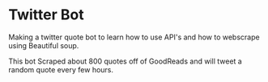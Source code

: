 # Twitter Bot
Making a twitter quote bot to learn how to use API's and how to webscrape using Beautiful soup.

This bot Scraped about 800 quotes off of GoodReads and will tweet a random quote every few hours. 
